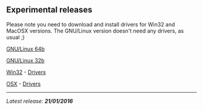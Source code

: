## Experimental releases

Please note you need to download and install drivers for Win32 and MacOSX versions. The GNU/Linux version doesn't need any drivers, as usual ;)

[GNU/Linux 64b](http://vps34736.ovh.net/whitecat/WhiteCat-gnu64.zip)

[GNU/Linux 32b](http://vps34736.ovh.net/whitecat/WhiteCat-gnu32.zip)

[Win32](http://vps34736.ovh.net/whitecat/WhiteCat-win32.zip) - [Drivers](https://www.silabs.com/Support%20Documents/Software/CP210x_VCP_Windows.zip)

[OSX](http://vps34736.ovh.net/whitecat/WhiteCat-osx.zip) - [Drivers](https://www.silabs.com/Support%20Documents/Software/Mac_OSX_VCP_Driver.zip)

---

_Latest release: **21/01/2016**_
